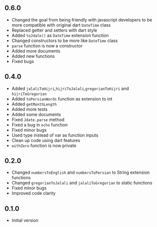 ## 0.6.0

- Changed the goal from being friendly with javascript developers to be more compatible with original dart `DateTime` class
- Replaced getter and setters with dart style
- Added `toJdate()` as `DateTime` extension function
- Changed constructors to be more like `DateTime` class
- `parse` function is now a constructor
- Added more documents
- Added new functions  
- Fixed bugs 

## 0.4.0

- Added `jalaliToHijri`,`hijriToJalali`,`gregorianToHijri` and `hijriToGregorian`
- Added `toPersianWords` function as extension to int 
- Added `getMonthLength`
- Added more tests
- Added some documents
- Fixed `Jdate.parse` method
- Fixed a bug in `echo` function 
- Fixed minor bugs
- Used type instead of var as function inputs 
- Clean up code using dart features
- `withZero` function is now private


## 0.2.0

- Changed `numbersToEnglish` and `numbersToPersian` to String extension functions
- Changed `gregorianToJalali` and `jalaliToGregorian` to static functions
- Fixed minor bugs
- Improved code clarity


## 0.1.0

- Initial version
